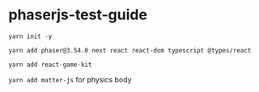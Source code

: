 # phaserjs-test-guide

`yarn init -y`

`yarn add phaser@3.54.0 next react react-dom typescript @types/react`

`yarn add react-game-kit `

`yarn add matter-js` for physics body

